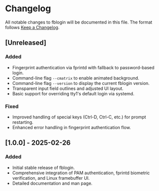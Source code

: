 # Changelog

All notable changes to fblogin will be documented in this file. The format follows [Keep a Changelog](https://keepachangelog.com/en/1.0.0/).

## [Unreleased]
### Added
- Fingerprint authentication via fprintd with fallback to password-based login.
- Command-line flag `--cmatrix` to enable animated background.
- Command-line flag `--version` to display the current fblogin version.
- Transparent input field outlines and adjusted UI layout.
- Basic support for overriding tty1's default login via systemd.

### Fixed
- Improved handling of special keys (Ctrl-D, Ctrl-C, etc.) for prompt restarting.
- Enhanced error handling in fingerprint authentication flow.

## [1.0.0] - 2025-02-26
### Added
- Initial stable release of fblogin.
- Comprehensive integration of PAM authentication, fprintd biometric verification, and Linux framebuffer UI.
- Detailed documentation and man page.

